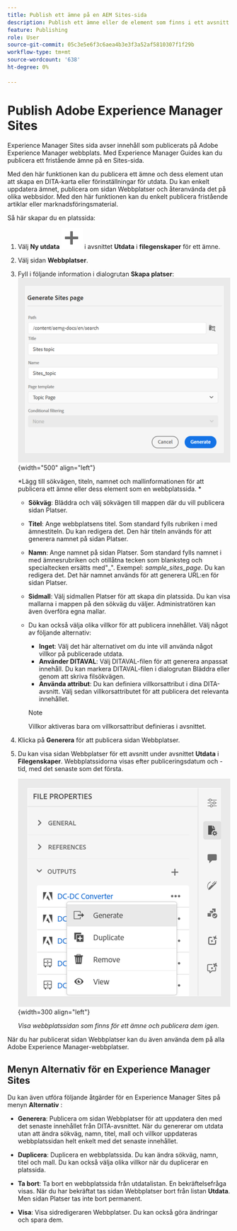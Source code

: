 ```yaml
---
title: Publish ett ämne på en AEM Sites-sida
description: Publish ett ämne eller de element som finns i ett avsnitt i ett Adobe Experience Manager Sites-dokument.  Lär dig hur du visar Experience Manager Sites-sidan för ett ämne och publicerar dem igen.
feature: Publishing
role: User
source-git-commit: 05c3e5e6f3c6aea4b3e3f3a52af5810307f1f29b
workflow-type: tm+mt
source-wordcount: '638'
ht-degree: 0%

---
```


# Publish Adobe Experience Manager Sites


Experience Manager Sites sida avser innehåll som publicerats på Adobe Experience Manager webbplats. Med Experience Manager Guides kan du publicera ett fristående ämne på en Sites-sida.

Med den här funktionen kan du publicera ett ämne och dess element utan att skapa en DITA-karta eller förinställningar för utdata. Du kan enkelt uppdatera ämnet, publicera om sidan Webbplatser och återanvända det på olika webbsidor. Med den här funktionen kan du enkelt publicera fristående artiklar eller marknadsföringsmaterial.





Så här skapar du en platssida:




1. Välj **Ny utdata** ![ny utdataikon](./images/Add_icon.svg) i avsnittet **Utdata** i **filegenskaper** för ett ämne.
1. Välj sidan **Webbplatser**.


1. Fyll i följande information i dialogrutan **Skapa platser**:
   ![Lägg till sökvägen och mallinformationen på sidan Generera platser](images/aem-sites-page-generate.png){width="500" align="left"}

   *Lägg till sökvägen, titeln, namnet och mallinformationen för att publicera ett ämne eller dess element som en webbplatssida. *

   * **Sökväg**: Bläddra och välj sökvägen till mappen där du vill publicera sidan Platser.
   * **Titel**: Ange webbplatsens titel. Som standard fylls rubriken i med ämnestiteln. Du kan redigera det. Den här titeln används för att generera namnet på sidan Platser.
   * **Namn**: Ange namnet på sidan Platser. Som standard fylls namnet i med ämnesrubriken och otillåtna tecken som blanksteg och specialtecken ersätts med&quot;_&quot;. Exempel: *sample_sites_page*. Du kan redigera det. Det här namnet används för att generera URL:en för sidan Platser.
   * **Sidmall**: Välj sidmallen Platser för att skapa din platssida. Du kan visa mallarna i mappen på den sökväg du väljer. Administratören kan även överföra egna mallar.


   * Du kan också välja olika villkor för att publicera innehållet.  Välj något av följande alternativ:


      * **Inget**: Välj det här alternativet om du inte vill använda något villkor på publicerade utdata.
      * **Använder DITAVAL**: Välj DITAVAL-filen för att generera anpassat innehåll. Du kan markera DITAVAL-filen i dialogrutan Bläddra eller genom att skriva filsökvägen.
      * **Använda attribut**: Du kan definiera villkorsattribut i dina DITA-avsnitt. Välj sedan villkorsattributet för att publicera det relevanta innehållet.

     >[!NOTE]
     > 
     >Villkor aktiveras bara om villkorsattribut definieras i avsnittet.



1. Klicka på **Generera** för att publicera sidan Webbplatser.
1. Du kan visa sidan Webbplatser för ett avsnitt under avsnittet **Utdata** i **Filegenskaper**. Webbplatssidorna visas efter publiceringsdatum och -tid, med det senaste som det första.

   ![Visa webbplatssidan för ett ämne](images/aem-sites-outputs.png){width=300 align=&quot;left&quot;}

   *Visa webbplatssidan som finns för ett ämne och publicera dem igen.*




När du har publicerat sidan Webbplatser kan du även använda dem på alla Adobe Experience Manager-webbplatser.


## Menyn Alternativ för en Experience Manager Sites

Du kan även utföra följande åtgärder för en Experience Manager Sites på menyn **Alternativ** :

* **Generera**: Publicera om sidan Webbplatser för att uppdatera den med det senaste innehållet från DITA-avsnittet. När du genererar om utdata utan att ändra sökväg, namn, titel, mall och villkor uppdateras webbplatssidan helt enkelt med det senaste innehållet.

* **Duplicera**: Duplicera en webbplatssida. Du kan ändra sökväg, namn, titel och mall. Du kan också välja olika villkor när du duplicerar en platssida.

* **Ta bort**: Ta bort en webbplatssida från utdatalistan. En bekräftelsefråga visas. När du har bekräftat tas sidan Webbplatser bort från listan **Utdata**. Men sidan Platser tas inte bort permanent.

* **Visa**: Visa sidredigeraren Webbplatser. Du kan också göra ändringar och spara dem.
